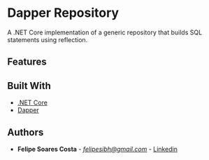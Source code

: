 # Dapper Repository

A .NET Core implementation of a generic repository that builds SQL statements using reflection.

## Features


## Built With

* [.NET Core](https://dotnet.microsoft.com/)
* [Dapper](https://github.com/StackExchange/Dapper) 

## Authors

* **Felipe Soares Costa** - *felipesibh@gmail.com* - [Linkedin](https://www.linkedin.com/in/felipe-costa-69226563/)

